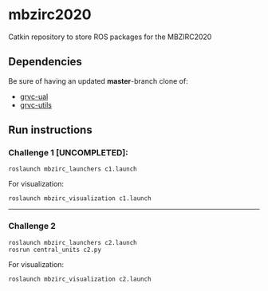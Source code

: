 # mbzirc2020

Catkin repository to store ROS packages for the MBZIRC2020

## Dependencies
Be sure of having an updated **master**-branch clone of:
* [grvc-ual](https://github.com/grvcTeam/grvc-ual)
* [grvc-utils](https://github.com/grvcTeam/grvc-utils)

## Run instructions

### Challenge 1 [UNCOMPLETED]:
```
roslaunch mbzirc_launchers c1.launch
```

For visualization:
```
roslaunch mbzirc_visualization c1.launch
```

---
### Challenge 2
```
roslaunch mbzirc_launchers c2.launch
rosrun central_units c2.py
```  

For visualization:
```
roslaunch mbzirc_visualization c2.launch
```
